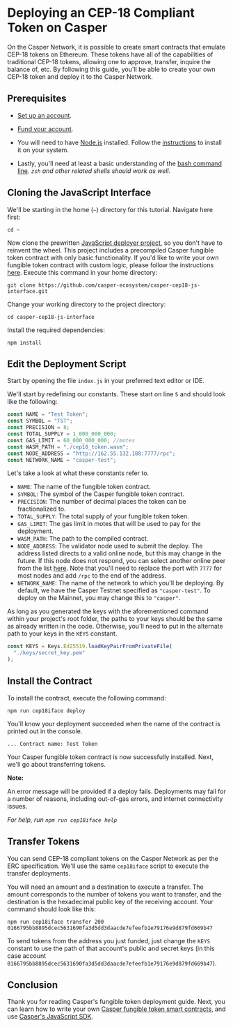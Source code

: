 # Deploying an CEP-18 Compliant Token on Casper

On the Casper Network, it is possible to create smart contracts that emulate CEP-18 tokens on Ethereum. These tokens have all of the capabilities of traditional CEP-18 tokens, allowing one to approve, transfer, inquire the balance of, etc. By following this guide, you'll be able to create your own CEP-18 token and deploy it to the Casper Network.

## Prerequisites

- [Set up an account](https://docs.casperlabs.io/workflow/setup#setting-up-an-account).
- [Fund your account](https://docs.casperlabs.io/workflow/setup#fund-your-account).

- You will need to have [Node.js](https://nodejs.org/en/) installed. Follow the [instructions](https://nodejs.org/en/download) to install it on your system.

- Lastly, you'll need at least a basic understanding of the [bash command line](https://www.gnu.org/software/bash/manual/bash.html). *`zsh` and other related shells should work as well.*

## Cloning the JavaScript Interface

We'll be starting in the home (`~`) directory for this tutorial. Navigate here first:

`cd ~`

Now clone the prewritten [JavaScript deployer project](https://github.com/casper-ecosystem/casper-cep18-js-interface), so you don't have to reinvent the wheel. This project includes a precompiled Casper fungible token contract with only basic functionality. If you'd like to write your own fungible token contract with custom logic, please follow the instructions [here](https://docs.casperlabs.io/writing-contracts). Execute this command in your home directory:

`git clone https://github.com/casper-ecosystem/casper-cep18-js-interface.git`

Change your working directory to the project directory:

`cd casper-cep18-js-interface`

Install the required dependencies:

`npm install`

## Edit the Deployment Script

Start by opening the file `index.js` in your preferred text editor or IDE.

We'll start by redefining our constants. These start on line `5` and should look like the following:

```javascript
const NAME = "Test Token";
const SYMBOL = "TST";
const PRECISION = 8;
const TOTAL_SUPPLY = 1_000_000_000;
const GAS_LIMIT = 60_000_000_000; //motes
const WASM_PATH = "./cep18_token.wasm";
const NODE_ADDRESS = "http://162.55.132.188:7777/rpc";
const NETWORK_NAME = "casper-test";
```

Let's take a look at what these constants refer to.

* `NAME`: The name of the fungible token contract.
* `SYMBOL`: The symbol of the Casper fungible token contract.
* `PRECISION`: The number of decimal places the token can be fractionalized to.
* `TOTAL_SUPPLY`: The total supply of your fungible token token.
* `GAS_LIMIT`: The gas limit in motes that will be used to pay for the deployment.
* `WASM_PATH`: The path to the compiled contract.
* `NODE_ADDRESS`: The validator node used to submit the deploy. The address listed directs to a valid online node, but this may change in the future. If this node does not respond, you can select another online peer from the list [here](https://testnet.cspr.live/tools/peers). Note that you'll need to replace the port with `7777` for most nodes and add `/rpc` to the end of the address.
* `NETWORK_NAME`: The name of the network to which you'll be deploying. By default, we have the Casper Testnet specified as `"casper-test"`. To deploy on the Mainnet, you may change this to `"casper"`.

As long as you generated the keys with the aforementioned command within your project's root folder, the paths to your keys should be the same as already written in the code. Otherwise, you'll need to put in the alternate path to your keys in the `KEYS` constant.

```javascript
const KEYS = Keys.Ed25519.loadKeyPairFromPrivateFile(
  "./keys/secret_key.pem"
);
```

## Install the Contract

To install the contract, execute the following command:

`npm run cep18iface deploy`

You'll know your deployment succeeded when the name of the contract is printed out in the console.

`... Contract name: Test Token`

Your Casper fungible token contract is now successfully installed. Next, we'll go about transferring tokens.

**Note:**

An error message will be provided if a deploy fails. Deployments may fail for a number of reasons, including out-of-gas errors, and internet connectivity issues.

*For help, run `npm run cep18iface help`*

## Transfer Tokens

You can send CEP-18 compliant tokens on the Casper Network as per the ERC specification. We'll use the same  `cep18iface` script to execute the transfer deployments.

You will need an amount and a destination to execute a transfer. The amount corresponds to the number of tokens you want to transfer, and the destination is the hexadecimal public key of the receiving account. Your command should look like this:

`npm run cep18iface transfer 200 0166795bb8895dcec5631690fa3d5dd3daacde7efeefb1e79176e9d879fd669b47`

To send tokens from the address you just funded, just change the `KEYS` constant to use the path of that account's public and secret keys (in this case account `0166795bb8895dcec5631690fa3d5dd3daacde7efeefb1e79176e9d879fd669b47`).

## Conclusion

Thank you for reading Casper's fungible token deployment guide. Next, you can learn how to write your own [Casper fungible token smart contracts](TUTORIAL.md), and use [Casper's JavaScript SDK](https://docs.casperlabs.io/dapp-dev-guide/sdk/script-sdk).

